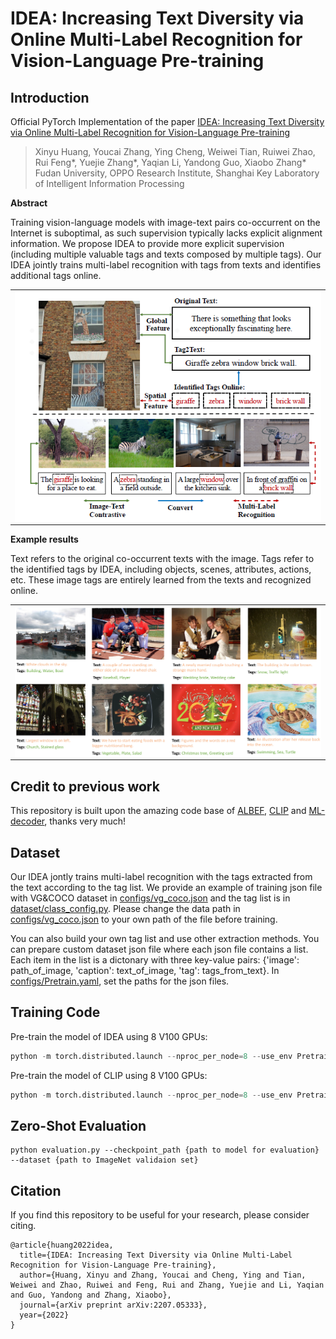 # IDEA: Increasing Text Diversity via Online Multi-Label Recognition for Vision-Language Pre-training

## Introduction

Official PyTorch Implementation of the paper [IDEA: Increasing Text Diversity via Online Multi-Label Recognition for Vision-Language Pre-training
](https://arxiv.org/abs/2207.05333)

> Xinyu Huang, Youcai Zhang, Ying Cheng, Weiwei Tian, Ruiwei Zhao, Rui Feng*, Yuejie Zhang*, Yaqian Li, Yandong Guo, Xiaobo Zhang*
> <br/> Fudan University, OPPO Research Institute, Shanghai Key Laboratory of Intelligent Information Processing


**Abstract**

Training vision-language models with image-text pairs co-occurrent on the Internet is suboptimal, as such supervision typically lacks explicit alignment information. We propose IDEA to provide more explicit supervision (including multiple valuable tags and texts composed by multiple tags). Our IDEA jointly trains multi-label recognition with tags from texts and identifies additional tags online.

<p align="center">
 <table class="tg">
  <tr>
    <td class="tg-c3ow"><img src="/pics/itro.png" align="center" width="500" ></td>
  </tr>
</table>
</p>

**Example results**

Text refers to the original co-occurrent texts with the image. Tags refer to the identified tags by IDEA, including objects, scenes, attributes, actions, etc. These image tags are entirely learned from the texts and recognized online.
<p align="center">
 <table class="tg">
  <tr>
    <td class="tg-c3ow"><img src="./pics/visualization.png" align="center" width="800" ></td>
  </tr>
</table>
</p>


## Credit to previous work
This repository is built upon the amazing code base of [ALBEF](https://github.com/salesforce/ALBEF), [CLIP](https://github.com/openai/CLIP) and [ML-decoder](https://github.com/Alibaba-MIIL/ML_Decoder), thanks very much!

## Dataset
Our IDEA jontly trains multi-label recognition with the tags extracted from the text according to the tag list. We provide an example of training json file with VG&COCO dataset in [configs/vg_coco.json](./configs/vg_coco.json) and the tag list is in [dataset/class_config.py](./dataset/class_config.py). Please change the data path in [configs/vg_coco.json](./configs/vg_coco.json) to your own path of the file before training. 


You can also build your own tag list and use other extraction methods. You can prepare custom dataset json file where each json file contains a list. Each item in the list is a dictonary with three key-value pairs: {'image': path_of_image, 'caption': text_of_image, 'tag': tags_from_text}. In [configs/Pretrain.yaml](./configs/Pretrain.yaml), set the paths for the json files.



## Training Code


Pre-train the model of IDEA using 8 V100 GPUs:
```python
python -m torch.distributed.launch --nproc_per_node=8 --use_env Pretrain.py --config ./configs/Pretrain.yaml --output_dir output/idea/ --model idea
```

Pre-train the model of CLIP using 8 V100 GPUs:
```python
python -m torch.distributed.launch --nproc_per_node=8 --use_env Pretrain.py --config ./configs/Pretrain.yaml --output_dir output/clip/ --model clip
```

## Zero-Shot Evaluation
```
python evaluation.py --checkpoint_path {path to model for evaluation} --dataset {path to ImageNet validaion set}
```



## Citation
If you find this repository to be useful for your research, please consider citing.
```
@article{huang2022idea,
  title={IDEA: Increasing Text Diversity via Online Multi-Label Recognition for Vision-Language Pre-training},
  author={Huang, Xinyu and Zhang, Youcai and Cheng, Ying and Tian, Weiwei and Zhao, Ruiwei and Feng, Rui and Zhang, Yuejie and Li, Yaqian and Guo, Yandong and Zhang, Xiaobo},
  journal={arXiv preprint arXiv:2207.05333},
  year={2022}
}

